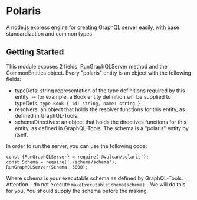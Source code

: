 # Polaris
A node.js express engine for creating GraphQL server easily, with base standardization and common types

## Getting Started
This module exposes 2 fields: RunGraphQLServer method and the CommonEntities object.
Every "polaris" entity is an object with the following fields:
- typeDefs: string representation of the type definitions required by this entity.
-- for example, a Book entity definition will be supplied to typeDefs. ``type Book { id: string, name: string }``
- resolvers: an object that holds the resolver functions for this entity, as defined in GraphQL-Tools.
- schemaDirectives: an object that holds the directives functions for this entity, as defined in GraphQL-Tools.
The schema is a "polaris" entity by itself.

In order to run the server, you can use the following code:
```
const {RunGraphQLServer} = require('@vulcan/polaris');
const Schema = require('./schema/schema');
RunGraphQLServer(Schema, 3000);
```
Where schema is your executable schema as defined by GraphQL-Tools.
Attention - do not execute ``makeExecutableSchema(schema)`` - We will do this for you.
You should supply the schema before the making.